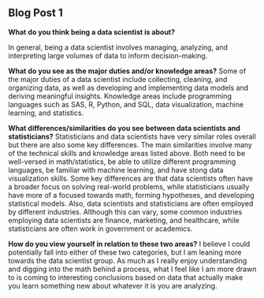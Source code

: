 ## Blog Post 1

**What do you think being a data scientist is about?** 

In general, being a data scientist involves managing, analyzing, and interpreting large volumes of data to inform decision-making.


**What do you see as the major duties and/or knowledge areas?** 
Some of the major duties of a data scientist include collecting, cleaning, and organizing data, as well as developing and implementing data models and deriving meaningful insights. Knowledge areas include programming languages such as SAS, R, Python, and SQL, data visualization, machine learning, and statistics.

**What differences/similarities do you see between data scientists and statisticians?** 
Statisticians and data scientists have very similar roles overall but there are also some key differences. The main similarities involve many of the technical skills and knowledge areas listed above. Both need to be well-versed in math/statistics, be able to utilize different programming languages, be familiar with machine learning, and have stong data visualization skills. Some key differences are that data scientists often have a broader focus on solving real-world problems, while statisticians usually have more of a focused towards math, forming hypotheses, and developing statistical models. Also, data scientists and statisticians are often employed by different industries. Although this can vary, some common industries employing data scientists are finance, marketing, and healthcare, while statisticians are often work in government or academics.

**How do you view yourself in relation to these two areas?** 
I believe I could potentially fall into either of these two categories, but I am leaning more towards the data scientist group. As much as I really enjoy understanding and digging into the math behind a process, what I feel like I am more drawn to is coming to interesting conclusions based on data that actually make you learn something new about whatever it is you are analyzing.
